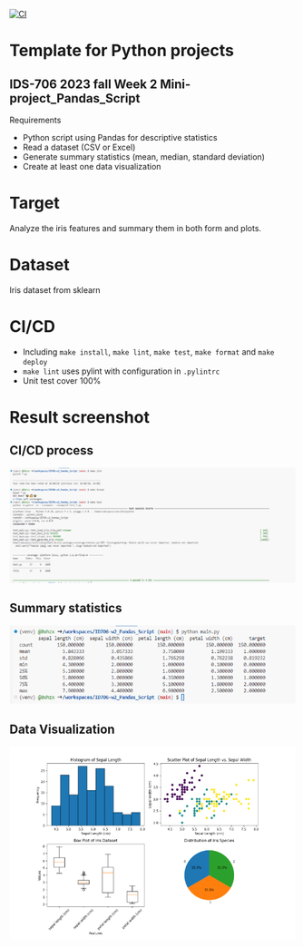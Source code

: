 [![CI](https://github.com/nogibjj/python-template/actions/workflows/cicd.yml/badge.svg)](https://github.com/0xhzx/IDS706-w1_Mini_Project/actions/workflows/cicd.yml)
# Template for Python projects 

## IDS-706 2023 fall Week 2 Mini-project_Pandas_Script
Requirements
- Python script using Pandas for descriptive statistics
- Read a dataset (CSV or Excel)
- Generate summary statistics (mean, median, standard deviation)
- Create at least one data visualization

# Target
Analyze the iris features and summary them in both form and plots.

# Dataset
Iris dataset from sklearn

# CI/CD
- Including `make install`, `make lint`, `make test`, `make format` and `make deploy`
- `make lint` uses pylint with configuration in `.pylintrc`
- Unit test cover 100%

# Result screenshot

## CI/CD process
![CI/CD process](image.png)

## Summary statistics 
![Summary of the iris dataset](image-1.png)

## Data Visualization
![Visualization](image-2.png)
